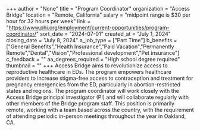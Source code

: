+++
author = "None"
title = "Program Coordinator"
organization = "Access Bridge"
location = "Remote, California"
salary = "midpoint range is $30 per hour for 32 hours per week"
link = "https://www.phi.org/employment/current-opportunities/program-coordinator/"
sort_date = "2024-07-01"
created_at = "July 1, 2024"
closing_date = "July 8, 2024"
a_job_type = ["Part Time"]
b_benefits = ["General Benefits","Health Insurance","Paid Vacation","Permanently Remote","Dental","Vision","Professional development","Pet insurance"]
c_feedback = ""
aa_degrees_required = "High school degree required"
thumbnail = ""
+++
Access Bridge aims to revolutionize access to reproductive healthcare in EDs. The program empowers healthcare providers to increase stigma-free access to contraception and treatment for pregnancy emergencies from the ED, particularly in abortion-restricted states and regions. The program coordinator will work closely with the Access Bridge principal investigator (PI) and will collaborate regularly with other members of the Bridge program staff. This position is primarily remote, working with a team based across the country, with the requirement of attending periodic in-person meetings throughout the year in Oakland, CA. 